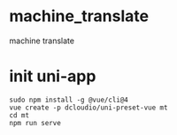 # machine_translate
machine translate

# init uni-app
```
sudo npm install -g @vue/cli@4
vue create -p dcloudio/uni-preset-vue mt
cd mt
npm run serve
```
